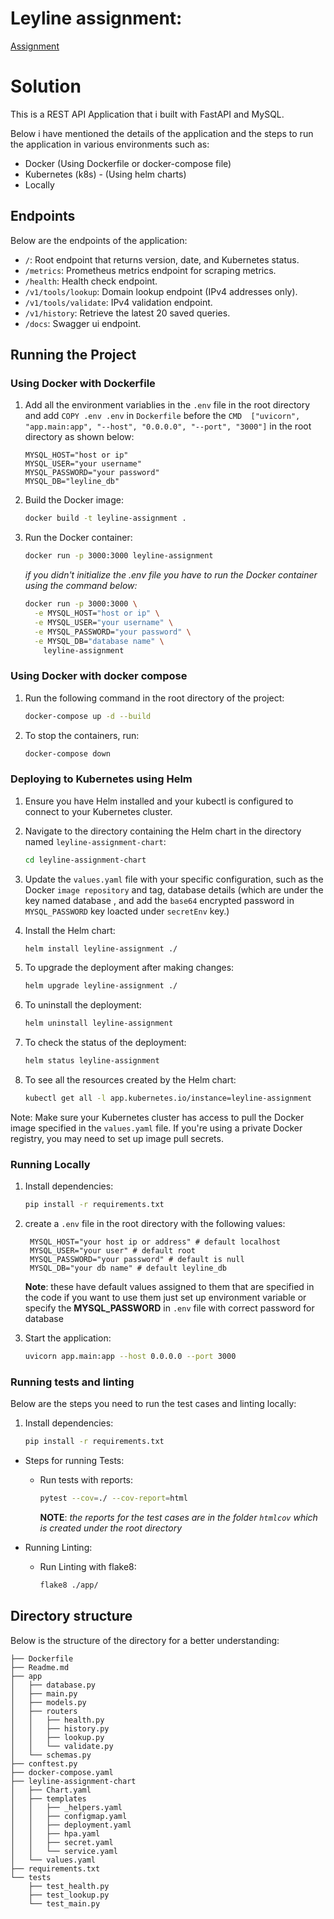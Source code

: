 # Leyline assignment:
[Assignment ](https://m3d60c6dc7z.larksuite.com/docx/Kw8zdbAAMotF42xyJhcunL1Dsvf)
# Solution
This is a REST API Application that i built with FastAPI and MySQL.

Below i have mentioned the details of the application and the steps to run the application in various environments such as:

- Docker (Using Dockerfile or docker-compose file)
- Kubernetes (k8s) - (Using helm charts)
- Locally

## Endpoints

Below are the endpoints of the application:

- `/`: Root endpoint that returns version, date, and Kubernetes status.
- `/metrics`: Prometheus metrics endpoint for scraping metrics.
- `/health`: Health check endpoint.
- `/v1/tools/lookup`: Domain lookup endpoint (IPv4 addresses only).
- `/v1/tools/validate`: IPv4 validation endpoint.
- `/v1/history`: Retrieve the latest 20 saved queries.
- `/docs`: Swagger ui endpoint.

## Running the Project

### Using Docker with Dockerfile

1. Add all the environment variablies in the `.env` file in the root directory and add `COPY .env .env` in `Dockerfile` before the ```CMD  ["uvicorn", "app.main:app", "--host", "0.0.0.0", "--port", "3000"]``` in the root directory as shown below:
    ```
    MYSQL_HOST="host or ip"
    MYSQL_USER="your username"
    MYSQL_PASSWORD="your password"
    MYSQL_DB="leyline_db"
    ```

2.  Build the Docker image:
    ```bash
    docker build -t leyline-assignment .
    ```

3. Run the Docker container:
    ```bash
    docker run -p 3000:3000 leyline-assignment
    ```

    *if you didn't initialize the .env file you have to run the Docker container using the command below:*

    ```bash
    docker run -p 3000:3000 \
      -e MYSQL_HOST="host or ip" \
      -e MYSQL_USER="your username" \
      -e MYSQL_PASSWORD="your password" \
      -e MYSQL_DB="database name" \
        leyline-assignment

    ```
### Using Docker with docker compose

1. Run the following command in the root directory of the project:
    ```bash
    docker-compose up -d --build
    ```
2. To stop the containers, run:
    ```bash
    docker-compose down
    ```

### Deploying to Kubernetes using Helm

1. Ensure you have Helm installed and your kubectl is configured to connect to your Kubernetes cluster.

2. Navigate to the directory containing the Helm chart in the directory named `leyline-assignment-chart`:
    ```bash
    cd leyline-assignment-chart
    ```

3. Update the `values.yaml` file with your specific configuration, such as the Docker `image repository` and tag, database details (which are under the key named database , and add the `base64` encrypted password in `MYSQL_PASSWORD` key loacted under `secretEnv` key.)

4. Install the Helm chart:
    ```bash
    helm install leyline-assignment ./
    ```

5. To upgrade the deployment after making changes:
    ```bash
    helm upgrade leyline-assignment ./
    ```

6. To uninstall the deployment:
    ```bash
    helm uninstall leyline-assignment
    ```

7. To check the status of the deployment:
    ```bash
    helm status leyline-assignment
    ```

8. To see all the resources created by the Helm chart:
    ```bash
    kubectl get all -l app.kubernetes.io/instance=leyline-assignment
    ```

Note: Make sure your Kubernetes cluster has access to pull the Docker image specified in the `values.yaml` file. If you're using a private Docker registry, you may need to set up image pull secrets.

### Running Locally

1. Install dependencies:
    ```bash
    pip install -r requirements.txt
    ```

2. create a `.env` file in the root directory with the following values:
   ```
    MYSQL_HOST="your host ip or address" # default localhost
    MYSQL_USER="your user" # default root
    MYSQL_PASSWORD="your password" # default is null
    MYSQL_DB="your db name" # default leyline_db
   ```
   **Note**:  these have default values assigned to them that are specified in the code if you want to use them just set up environment variable or specify the **MYSQL_PASSWORD** in `.env` file with correct password for database

3. Start the application:
    ```bash
    uvicorn app.main:app --host 0.0.0.0 --port 3000
    ```

### Running tests and linting

Below are the steps you need to run the test cases and linting locally:
1. Install dependencies:
    ```bash
    pip install -r requirements.txt
    ```
- Steps for running Tests:
    - Run tests with reports:
        ```bash
        pytest --cov=./ --cov-report=html
        ```
        **NOTE**: *the reports for the test cases are in the folder `htmlcov` which is created under the root directory*

- Running Linting:
    - Run Linting with flake8:
        ```bash
        flake8 ./app/
        ```

## Directory structure

Below is the structure of the directory for a better understanding:
```
├── Dockerfile
├── Readme.md
├── app
│   ├── database.py
│   ├── main.py
│   ├── models.py
│   ├── routers
│   │   ├── health.py
│   │   ├── history.py
│   │   ├── lookup.py
│   │   └── validate.py
│   └── schemas.py
├── conftest.py
├── docker-compose.yaml
├── leyline-assignment-chart
│   ├── Chart.yaml
│   ├── templates
│   │   ├── _helpers.yaml
│   │   ├── configmap.yaml
│   │   ├── deployment.yaml
│   │   ├── hpa.yaml
│   │   ├── secret.yaml
│   │   └── service.yaml
│   └── values.yaml
├── requirements.txt
└── tests
    ├── test_health.py
    ├── test_lookup.py
    └── test_main.py
```
